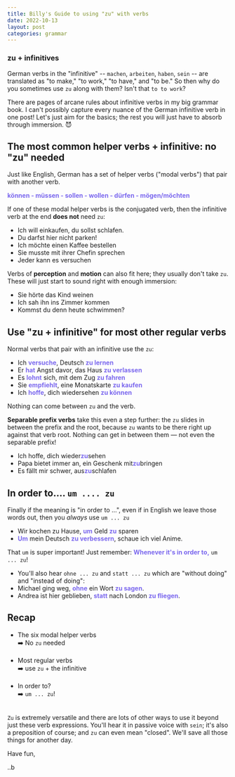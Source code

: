```yaml
---
title: Billy's Guide to using "zu" with verbs
date: 2022-10-13
layout: post
categories: grammar
---
```


### zu + infinitives

German verbs in the "infinitive" -- `machen`, `arbeiten`, `haben`, `sein` -- are translated as "to make," "to work," "to have," and "to be." So then why do you sometimes use `zu` along with them? Isn't that `to to work`?

There are pages of arcane rules about infinitive verbs in my big grammar book. I can't possibly capture every nuance of the German infinitive verb in one post! Let's just aim for the basics; the rest you will just have to absorb through immersion. 😈

## The most common helper verbs + infinitive: no "zu" needed

Just like English, German has a set of helper verbs ("modal verbs") that pair with another verb.

<span style="color: mediumslateblue; font-weight: bold">können - müssen - sollen - wollen - dürfen - mögen/möchten</span>

If one of these modal helper verbs is the conjugated verb, then the infinitive verb at the end **does not** need `zu`:

- Ich will einkaufen, du sollst schlafen.
- Du darfst hier nicht parken!
- Ich möchte einen Kaffee bestellen
- Sie musste mit ihrer Chefin sprechen
- Jeder kann es versuchen

Verbs of **perception** and **motion** can also fit here; they usually don't take `zu`. These will just start to sound right with enough immersion:

- Sie hörte das Kind weinen
- Ich sah ihn ins Zimmer kommen
- Kommst du denn heute schwimmen?

## Use "zu + infinitive" for most other regular verbs

Normal verbs that pair with an infinitive use the `zu`:

- Ich <span style="color: mediumslateblue; font-weight: bold">versuche</span>, Deutsch <span style="color: mediumslateblue; font-weight: bold">zu lernen</span>
- Er <span style="color: mediumslateblue; font-weight: bold">hat</span> Angst davor, das Haus <span style="color: mediumslateblue; font-weight: bold">zu verlassen</span>
- Es <span style="color: mediumslateblue; font-weight: bold">lohnt</span> sich, mit dem Zug <span style="color: mediumslateblue; font-weight: bold">zu fahren</span>
- Sie <span style="color: mediumslateblue; font-weight: bold">empfiehlt</span>, eine Monatskarte <span style="color: mediumslateblue; font-weight: bold">zu kaufen</span>
- Ich <span style="color: mediumslateblue; font-weight: bold">hoffe</span>, dich wiedersehen <span style="color: mediumslateblue; font-weight: bold">zu können</span>

Nothing can come between `zu` and the verb.

**Separable prefix verbs** take this even a step further: the `zu` slides in between the prefix and the root, because `zu` wants to be there right up against that verb root. Nothing can get in between them — not even the separable prefix!

- Ich hoffe, dich wieder<span style="color: mediumslateblue; font-weight: bold">zu</span>sehen
- Papa bietet immer an, ein Geschenk mit<span style="color: mediumslateblue; font-weight: bold">zu</span>bringen
- Es fällt mir schwer, aus<span style="color: mediumslateblue; font-weight: bold">zu</span>schlafen

## In order to.... `um .... zu`

Finally if the meaning is "in order to ...", even if in English we leave those words out, then you _always_ use `um ... zu`

- Wir kochen zu Hause, <span style="color: mediumslateblue; font-weight: bold">um</span> Geld <span style="color: mediumslateblue; font-weight: bold">zu</span> sparen
- <span style="color: mediumslateblue; font-weight: bold">Um</span> mein Deutsch <span style="color: mediumslateblue; font-weight: bold">zu verbessern</span>, schaue ich viel Anime.

That `um` is super important! Just remember: <span style="color: mediumslateblue; font-weight: bold">Whenever it's in order to,</span> `um ... zu`!

- You'll also hear `ohne ... zu` and `statt ... zu` which are "without doing" and "instead of doing":
- Michael ging weg, <span style="color: mediumslateblue; font-weight: bold">ohne</span> ein Wort <span style="color: mediumslateblue; font-weight: bold">zu sagen</span>.
- Andrea ist hier geblieben, <span style="color: mediumslateblue; font-weight: bold">statt</span> nach London <span style="color: mediumslateblue; font-weight: bold">zu fliegen</span>.

## Recap

- The six modal helper verbs
  <br/>➡️ No `zu` needed <br/><br/>
- Most regular verbs
  <br/> ➡️ use `zu` + the infinitive<br/><br/>
- In order to?
  <br/>➡️ `um ... zu`!<br/><br/>

`Zu` is extremely versatile and there are lots of other ways to use it beyond just these verb expressions. You'll hear it in passive voice with `sein`; it's also a preposition of course; and `zu` can even mean "closed". We'll save all those things for another day.

Have fun,

..b
